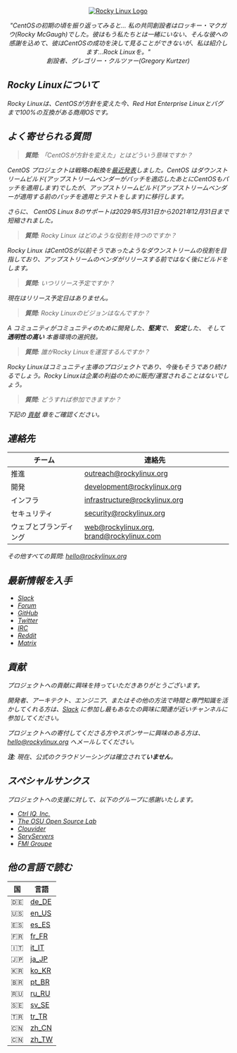 <p align="center">
<a href="https://rockylinux.org/">
<img src="https://media.githubusercontent.com/media/rocky-linux/branding/main/logo-text-light%402x.png" alt="Rocky Linux Logo">
</a>
</p>

<p align="center">
<i>"CentOSの初期の頃を振り返ってみると... 私の共同創設者はロッキー・マクガウ(Rocky McGaugh)でした。彼はもう私たちとは一緒にいない、そんな彼への感謝を込めて、彼はCentOSの成功を決して見ることができないが、私は紹介します...Rock Linuxを。"<i><br>
創設者、グレゴリー・クルツァー(Gregory Kurtzer)
</p>

## Rocky Linuxについて

Rocky Linuxは、CentOSが方針を変えた今、Red Hat Enterprise Linuxとバグまで100%の互換がある商用OSです。

## よく寄せられる質問

> **質問:** 「CentOSが方針を変えた」とはどういう意味ですか？

CentOS プロジェクトは戦略の転換を[最近発表](https://blog.centos.org/2020/12/future-is-centos-stream/)しました。CentOS は*ダウンストリーム*ビルド(アップストリームベンダーがパッチを適応したあとにCentOSもパッチを適用します)でしたが、*アップストリーム*ビルド(アップストリームベンダーが適用する前のパッチを適用とテストをします)に移行します。 

さらに、 CentOS Linux 8のサポートは2029年5月31日から2021年12月31日まで短縮されました。

> **質問:** Rocky Linux はどのような役割を持つのですか？

Rocky Linux はCentOSが以前そうであったようなダウンストリームの役割を目指しており、アップストリームのベンダがリリースする前ではなく後にビルドをします。

> **質問:** いつリリース予定ですか？

現在はリリース予定日はありません。

> **質問:** Rocky Linuxのビジョンはなんですか？

A コミュニティがコミュニティのために開発した、**堅実**で、 **安定**した、 そして **透明性の高い** 本番環境の選択肢。

> **質問:** 誰がRocky Linuxを運営するんですか？

Rocky Linuxはコミュニティ主導のプロジェクトであり、今後もそうであり続けるでしょう。Rocky Linuxは企業の利益のために販売/運営されることはないでしょう。

> **質問:** どうすれば参加できますか？

下記の [貢献](#貢献) 章をご確認ください。

## 連絡先

| チーム                        | 連絡先                                    |
|-------------------------------|-------------------------------------------|
| 推進                          | outreach@rockylinux.org                   |
| 開発                          | development@rockylinux.org                |
| インフラ                      | infrastructure@rockylinux.org             |
| セキュリティ                  | security@rockylinux.org                   |
| ウェブとブランディング        | web@rockylinux.org, brand@rockylinux.com  |

その他すべての質問: hello@rockylinux.org

## 最新情報を入手

* [Slack](https://join.slack.com/t/hpcng/shared_invite/zt-k29vv4ab-yj1ksbHK_ZkXYi6HGtTYfw)
* [Forum](https://forums.rockylinux.org/)
* [GitHub](https://github.com/rocky-linux/)
* [Twitter](https://twitter.com/rocky_linux)
* [IRC](https://webchat.freenode.net/?channels=rockylinux)
* [Reddit](https://www.reddit.com/r/RockyLinux)
* [Matrix](https://matrix.to/#/+rockylinux:matrix.org)

## 貢献

プロジェクトへの貢献に興味を持っていただきありがとうございます。

開発者、アーキテクト、エンジニア、またはその他の方法で時間と専門知識を活かしてくれる方は、[Slack](https://join.slack.com/t/hpcng/shared_invite/zt-k29vv4ab-yj1ksbHK_ZkXYi6HGtTYfw) に参加し最もあなたの興味に関連が近いチャンネルに参加してください。

プロジェクトへの寄付してくださる方やスポンサーに興味のある方は、 hello@rockylinux.org へメールしてください。



**注**: 現在、公式のクラウドソーシングは確立されて**いません**。

## スペシャルサンクス

プロジェクトへの支援に対して、以下のグループに感謝いたします。
* [Ctrl IQ, Inc.](https://www.ctrl-cmd.com)
* [The OSU Open Source Lab](https://osuosl.org/)
* [Clouvider](https://www.clouvider.co.uk/)
* [SpryServers](https://www.spryservers.net/)
* [FMI Groupe](https://www.fmi.fr/)

## 他の言語で読む

| 国 | 言語 |
| --------|------|
:de: | [de_DE](/locales/README.de_DE.md)
:us: | [en_US](/locales/README.en_US.md)
:es: | [es_ES](/locales/README.es_ES.md)
:fr: | [fr_FR](/locales/README.fr_FR.md)
:it: | [it_IT](/locales/README.it_IT.md)
:jp: | [ja_JP](/locales/README.ja_JP.md)
:kr: | [ko_KR](/locales/README.ko_KR.md)
:brazil: | [pt_BR](/locales/README.pt_BR.md) 
:ru: | [ru_RU](/locales/README.ru_RU.md)
:sweden: | [sv_SE](/locales/README.sv_SE.md)
:tr: | [tr_TR](/locales/README.tr_TR.md)
:cn: | [zh_CN](/locales/README.zh_CN.md)
:cn: | [zh_TW](/locales/README.zh_TW.md)